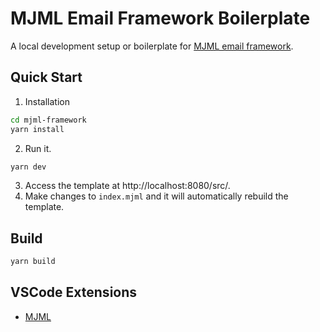 # MJML Email Framework Boilerplate

A local development setup or boilerplate for [MJML email framework](https://mjml.io/).

## Quick Start
1. Installation

```bash
cd mjml-framework
yarn install
```

2. Run it.

```bash
yarn dev
```

3. Access the template at http://localhost:8080/src/.
4. Make changes to `index.mjml` and it will automatically rebuild the template.

## Build

```bash
yarn build
```

## VSCode Extensions

- [MJML](https://marketplace.visualstudio.com/items?itemName=mjmlio.vscode-mjml)

